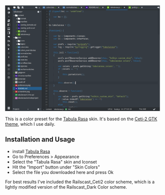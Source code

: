 ![Screenshot](screenshot.png)

This is a color preset for the [Tabula Rasa] skin. It's based on the [Ceti-2 GTK theme](https://github.com/horst3180/Ceti-2-theme), which I use daily.

## Installation and Usage

 * install [Tabula Rasa]
 * Go to Preferences > Appearance
 * Select the "Tabula Rasa" skin and Iconset
 * Hit the "Import" button under "Skin Colors"
 * Select the file you downloaded here and press Ok
 
For best results I've included the Railscast_Ceti2 color scheme, which is a lightly modified version of the Railscast_Dark Color scheme.

   [Tabula Rasa]: http://komodoide.com/packages/skins/tabula-rasa/
